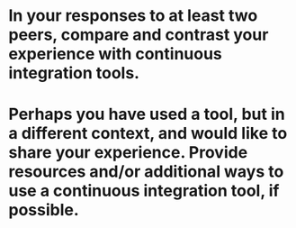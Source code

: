 # In your responses to at least two peers, compare and contrast your experience with continuous integration tools.

# Perhaps you have used a tool, but in a different context, and would like to share your experience. Provide resources and/or additional ways to use a continuous integration tool, if possible.